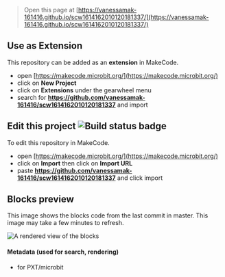
> Open this page at [https://vanessamak-161416.github.io/scw1614162010120181337/](https://vanessamak-161416.github.io/scw1614162010120181337/)

## Use as Extension

This repository can be added as an **extension** in MakeCode.

* open [https://makecode.microbit.org/](https://makecode.microbit.org/)
* click on **New Project**
* click on **Extensions** under the gearwheel menu
* search for **https://github.com/vanessamak-161416/scw1614162010120181337** and import

## Edit this project ![Build status badge](https://github.com/vanessamak-161416/scw1614162010120181337/workflows/MakeCode/badge.svg)

To edit this repository in MakeCode.

* open [https://makecode.microbit.org/](https://makecode.microbit.org/)
* click on **Import** then click on **Import URL**
* paste **https://github.com/vanessamak-161416/scw1614162010120181337** and click import

## Blocks preview

This image shows the blocks code from the last commit in master.
This image may take a few minutes to refresh.

![A rendered view of the blocks](https://github.com/vanessamak-161416/scw1614162010120181337/raw/master/.github/makecode/blocks.png)

#### Metadata (used for search, rendering)

* for PXT/microbit
<script src="https://makecode.com/gh-pages-embed.js"></script><script>makeCodeRender("{{ site.makecode.home_url }}", "{{ site.github.owner_name }}/{{ site.github.repository_name }}");</script>
